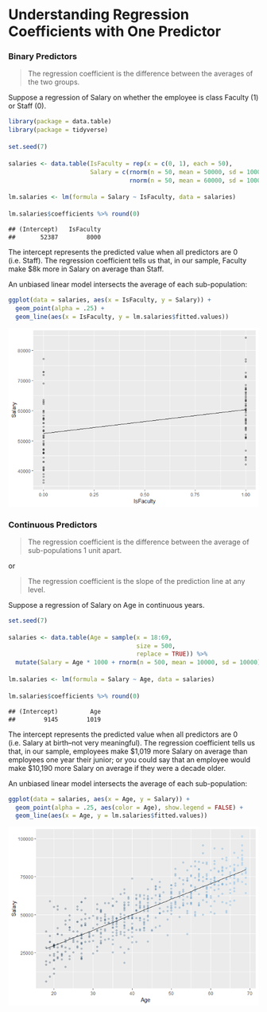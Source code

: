 Understanding Regression Coefficients with One Predictor
================

### Binary Predictors

> The regression coefficient is the difference between the averages of
> the two groups.

Suppose a regression of Salary on whether the employee is class Faculty
(1) or Staff (0).

``` r
library(package = data.table)
library(package = tidyverse)

set.seed(7)

salaries <- data.table(IsFaculty = rep(x = c(0, 1), each = 50),
                       Salary = c(rnorm(n = 50, mean = 50000, sd = 10000),
                                  rnorm(n = 50, mean = 60000, sd = 10000)))

lm.salaries <- lm(formula = Salary ~ IsFaculty, data = salaries)

lm.salaries$coefficients %>% round(0)
```

    ## (Intercept)   IsFaculty 
    ##       52387        8000

The intercept represents the predicted value when all predictors are 0
(i.e. Staff). The regression coefficient tells us that, in our sample,
Faculty make $8k more in Salary on average than Staff.

An unbiased linear model intersects the average of each sub-population:

``` r
ggplot(data = salaries, aes(x = IsFaculty, y = Salary)) + 
  geom_point(alpha = .25) +
  geom_line(aes(x = IsFaculty, y = lm.salaries$fitted.values))
```

![](One_Predictor_files/figure-gfm/unnamed-chunk-2-1.png)<!-- -->

### Continuous Predictors

> The regression coefficient is the difference between the average of
> sub-populations 1 unit apart.

or

> The regression coefficient is the slope of the prediction line at any
> level.

Suppose a regression of Salary on Age in continuous years.

``` r
set.seed(7)

salaries <- data.table(Age = sample(x = 18:69, 
                                    size = 500, 
                                    replace = TRUE)) %>%
  mutate(Salary = Age * 1000 + rnorm(n = 500, mean = 10000, sd = 10000))

lm.salaries <- lm(formula = Salary ~ Age, data = salaries)

lm.salaries$coefficients %>% round(0)
```

    ## (Intercept)         Age 
    ##        9145        1019

The intercept represents the predicted value when all predictors are 0
(i.e. Salary at birth–not very meaningful). The regression coefficient
tells us that, in our sample, employees make $1,019 more Salary on
average than employees one year their junior; or you could say that an
employee would make $10,190 more Salary on average if they were a decade
older.

An unbiased linear model intersects the average of each sub-population:

``` r
ggplot(data = salaries, aes(x = Age, y = Salary)) +
  geom_point(alpha = .25, aes(color = Age), show.legend = FALSE) +
  geom_line(aes(x = Age, y = lm.salaries$fitted.values))
```

![](One_Predictor_files/figure-gfm/unnamed-chunk-4-1.png)<!-- -->
